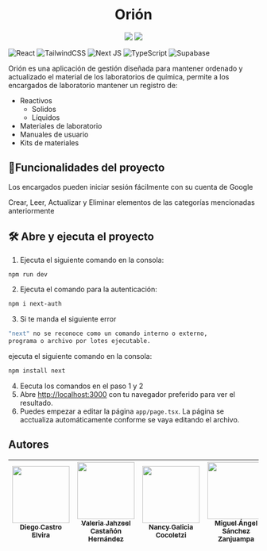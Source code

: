 <h1 align="center"> Orión </h1>

<p align="center">
     <img src="https://img.shields.io/badge/STATUS-EN%20DESAROLLO-green">
     <img src="https://img.shields.io/badge/Version-1.0.0-blue.svg">
</p>

<!--- 
![Badge en Desarollo](https://img.shields.io/badge/STATUS-EN%20DESAROLLO-green)
[![Version](https://img.shields.io/badge/Version-1.0.0-blue.svg)](https://github.com/LabQuimica/Orion)
-->
![React](https://img.shields.io/badge/react-%2320232a.svg?style=for-the-badge&logo=react&logoColor=%2361DAFB)
![TailwindCSS](https://img.shields.io/badge/tailwindcss-%2338B2AC.svg?style=for-the-badge&logo=tailwind-css&logoColor=white)
![Next JS](https://img.shields.io/badge/Next-black?style=for-the-badge&logo=next.js&logoColor=white)
![TypeScript](https://img.shields.io/badge/typescript-%23007ACC.svg?style=for-the-badge&logo=typescript&logoColor=white)
![Supabase](https://img.shields.io/badge/Supabase-3ECF8E?style=for-the-badge&logo=supabase&logoColor=white)

Orión es una aplicación de gestión diseñada para mantener ordenado y actualizado el material de los laboratorios de química, permite a los encargados de laboratorio mantener un registro de:
* Reactivos
     * Solidos
     * Líquidos
* Materiales de laboratorio
* Manuales de usuario
* Kits de materiales

## :hammer:Funcionalidades del proyecto
Los encargados pueden iniciar sesión fácilmente con su cuenta de Google

Crear, Leer, Actualizar y Eliminar elementos de las categorías mencionadas anteriormente


## 🛠️ Abre y ejecuta el proyecto
1. Ejecuta el siguiente comando en la consola:
```bash
npm run dev
```
2. Ejecuta el comando para la autenticación:
```bash
npm i next-auth
```
3. Si te manda el siguiente error
```bash
"next" no se reconoce como un comando interno o externo,
programa o archivo por lotes ejecutable.
```
ejecuta el siguiente comando en la consola:
```bash
npm install next
```
4. Eecuta los comandos en el paso 1 y 2
5. Abre [http://localhost:3000](http://localhost:3000) con tu navegador preferido para ver el resultado.
6. Puedes empezar a editar la página `app/page.tsx`. La página se acctualiza automáticamente conforme se vaya editando el archivo.     

## Autores
| [<img src="https://avatars.githubusercontent.com/u/124998012?v=4" width=115><br><sub>Diego Castro Elvira</sub>](https://github.com/DiegoCastr00) |  [<img src="https://avatars.githubusercontent.com/u/49892759?v=4" width=115><br><sub>Valeria Jahzeel Castañón Hernández</sub>](https://github.com/ValeriaJahzeel) |  [<img src="https://avatars.githubusercontent.com/u/125350005?v=4" width=115><br><sub>Nancy Galicia Cocoletzi</sub>](https://github.com/Nancy-07) | [<img src="https://avatars.githubusercontent.com/u/125789083?v=4" width=115><br><sub>Miguel Ángel Sánchez Zanjuampa</sub>](https://github.com/MikeszIPN) |
| :---: | :---: | :---: |  :---: |

<!--
* Diego Castro Elvira - [DiegoCastr00](https://github.com/DiegoCastr00)
* Valeria Jahzeel Castañón Hernández - [ValeriaJahzeel](https://github.com/ValeriaJahzeel)
* Nancy Galicia Cocoletzi - [Nancy-07](https://github.com/Nancy-07)
* Miguel Ángel Sánchez Zanjuampa - [MikeszIPN](https://github.com/MikeszIPN)
 -->

